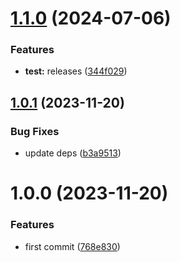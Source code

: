 # [1.1.0](https://github.com/ido-pluto/semantic-release-npm-workspaces-monorepo-example/compare/first@1.0.1...first@1.1.0) (2024-07-06)


### Features

* **test:** releases ([344f029](https://github.com/ido-pluto/semantic-release-npm-workspaces-monorepo-example/commit/344f0293188bdfb35e8947c8ac4cf4c41c491d0d))

## [1.0.1](https://github.com/ido-pluto/semantic-release-npm-workspaces-monorepo-example/compare/first@1.0.0...first@1.0.1) (2023-11-20)


### Bug Fixes

* update deps ([b3a9513](https://github.com/ido-pluto/semantic-release-npm-workspaces-monorepo-example/commit/b3a9513ebba0106ba2d3ce18787845924b13ddd3))

# 1.0.0 (2023-11-20)


### Features

* first commit ([768e830](https://github.com/ido-pluto/semantic-release-npm-workspaces-monorepo-example/commit/768e830df351affec6b1ce9865097c0e7eae7f91))
